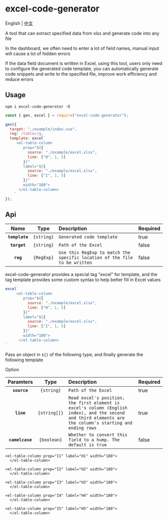 # excel-code-generator

English | [中文](./README-zh_CN.md)

A tool that can extract specified data from xlsx and generate code into any file

In the dashboard, we often need to enter a lot of field names, manual input will cause a lot of hidden errors

If the data field document is written in Excel, using this tool, users only need to configure the generated code template, you can automatically generate code snippets and write to the specified file, improve work efficiency and reduce errors

## Usage
```
npm i excel-code-generator -D
```

```javascript
const { gen, excel } = require("excel-code-generator");

gen({
  target: "./example/index.vue",
  reg: /table>/g,
  template: excel`
     <el-table-column
        prop="${{
          source: "./example/excel.xlsx",
          line: ["H", 1, 5]
        }}"
        label="${{
          source: "./example/excel.xlsx",
          line: ["I", 1, 5]
        }}"
        width="180">
      </el-table-column>
    `
});
```

## Api

|      Name      |    Type    | Description                                                                | Required |
|:--------------:|:----------:|:---------------------------------------------------------------------------|----------|
| **`template`** | `{string}` | `Generated code template`                                                  | true     |
|  **`target`**  | `{string}` | `Path of the Excel`                                                                         | false    |
|   **`reg`**    | `{RegExp}` | `Use this RegExp to match the specific location of the file to be written` | false    |

excel-code-generator provides a special tag "excel" for template, and the tag template provides some custom syntax to help better fill in Excel values


```javascript
excel`
     <el-table-column
        prop="${{
          source: "./example/excel.xlsx",
          line: ["H", 1, 5]
        }}"
        label="${{
          source: "./example/excel.xlsx",
          line: ["I", 1, 5]
        }}"
        width="180">
      </el-table-column>
`
```

Pass an object in `${}` of the following type, and finally generate the following template

Option

|    Paramters    |     Type     | Description                                                                                                                                               | Required |
|:---------------:| :----------: |:----------------------------------------------------------------------------------------------------------------------------------------------------------|----------|
|  **`source`**   |  `{string}`  | `Path of the Excel`                                                                                                                                       | true     |
|   **`line`**    | `{string[]}` | `Read excel's position, the first element is excel's column (English index), and the second and third elements are the column's starting and ending rows` | true     |
| **`camelcase`** | `{boolean}`  | `Whether to convert this field to a hump. The default is true`                                                                                            | false    |

```vue
<el-table-column prop="I1" label="H1" width="180">
  </el-table-column>

<el-table-column prop="I2" label="H2" width="180">
  </el-table-column>

<el-table-column prop="I3" label="H3" width="180">
  </el-table-column>

<el-table-column prop="I4" label="H4" width="180">
  </el-table-column>

<el-table-column prop="I5" label="H5" width="180">
  </el-table-column>
```

